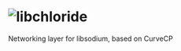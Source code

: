 ![libchloride](https://raw.github.com/jedisct1/libchloride/master/logo.png)
==============

Networking layer for libsodium, based on CurveCP
